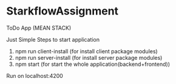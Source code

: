 # StarkflowAssignment

ToDo App (MEAN STACK)

Just Simple Steps to start application

1. npm run client-install  (for install client package modules)
2. npm run server-install  (for install server package modules)
3. npm start   (for start the whole application(backend+frontend))

Run on localhost:4200

